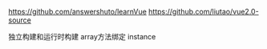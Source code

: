 https://github.com/answershuto/learnVue
https://github.com/liutao/vue2.0-source


独立构建和运行时构建
array方法绑定
instance